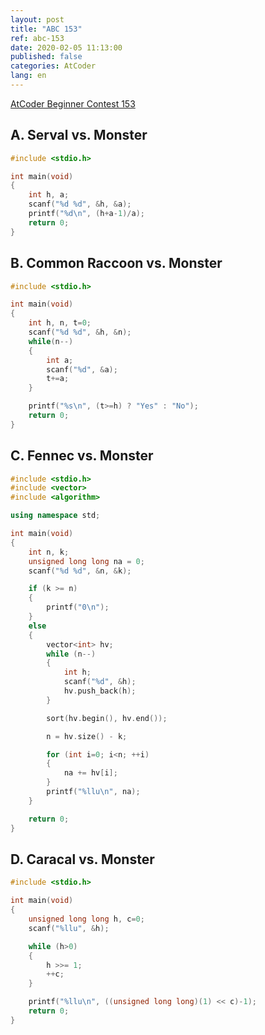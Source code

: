 ```yaml
---
layout: post
title: "ABC 153"
ref: abc-153
date: 2020-02-05 11:13:00
published: false
categories: AtCoder
lang: en
---
```


[AtCoder Beginner Contest 153](https://atcoder.jp/contests/abc153/tasks)

## A. Serval vs. Monster
```c
#include <stdio.h>

int main(void)
{
    int h, a;
    scanf("%d %d", &h, &a);
    printf("%d\n", (h+a-1)/a);
    return 0;
}
```

## B. Common Raccoon vs. Monster
```c
#include <stdio.h>

int main(void)
{
	int h, n, t=0;
	scanf("%d %d", &h, &n);
	while(n--)
	{
		int a;
		scanf("%d", &a);
		t+=a;
	}

	printf("%s\n", (t>=h) ? "Yes" : "No");
	return 0;
}
```

## C. Fennec vs. Monster
```cpp
#include <stdio.h>
#include <vector>
#include <algorithm>

using namespace std;

int main(void)
{
    int n, k;
    unsigned long long na = 0;
    scanf("%d %d", &n, &k);

    if (k >= n)
    {
        printf("0\n");
    }
    else
    {
        vector<int> hv;
        while (n--)
        {
            int h;
            scanf("%d", &h);
            hv.push_back(h);
        }

        sort(hv.begin(), hv.end());

        n = hv.size() - k;

        for (int i=0; i<n; ++i)
        {
            na += hv[i];
        }
        printf("%llu\n", na);
    }

    return 0;
}
```

## D. Caracal vs. Monster
```c
#include <stdio.h>

int main(void)
{
    unsigned long long h, c=0;
    scanf("%llu", &h);

    while (h>0)
    {
        h >>= 1;
        ++c;
    }

    printf("%llu\n", ((unsigned long long)(1) << c)-1);
    return 0;
}
```
